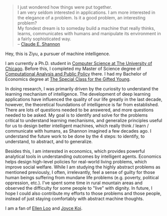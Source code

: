 <!-- # > The economic approach I refer to does not assume that individuals are motivated solely by selfishness or gain.  
# > It is a **method** of analysis, not an assumption about particular motivations.
# > [Gary S. Becker on his Nobel lecture, 1992](https://www.nobelprize.org/uploads/2018/06/becker-lecture.pdf) -->

<!-- # Although perhaps of no practical importance, the question is of theoretical interest, and it is hoped that a satisfactory solution of this problem will act as a wedge in attacking other problems of a similar nature and of greater significance.

# Chemistry has always seemed a little dull to me — too many isolated facts and too few general principles for my taste.

# The fundamental discoveries of such scientists are wonderful achievements in themselves, but would not affect the life of the common man without the intermediate efforts of engineers and inventors―people like Edison, Bell and Marconi.

# I see no limit to the capabilities of machines.

# I have great hopes in this direction for machines that will rival or even surpass the human brain.

# My fondest dream is to someday build a machine that really thinks, learns, communicates with humans and manipulate its environment in a fairly sophisticated way. -->

> I just wondered how things were put together.  
> I am very seldom interested in applications. I am more interested in the elegance of a problem. Is it a good problem, an interesting problem?  
> My fondest dream is to someday build a machine that really thinks, learns, communicates with humans and manipulate its environment in a fairly sophisticated way.    
> – [Claude E. Shannon](https://en.wikipedia.org/wiki/Claude_Shannon)

Hey, this is Ziyu, a pursuer of machine intelligence.

I am currently a Ph.D. student in [Computer Science at The University of Chicago](https://computerscience.uchicago.edu/). Before this, I completed my Master of Science degree of [Computational Analysis and Public Policy](https://capp.uchicago.edu/) there. I had my Bachelor of Economics degree at [The Special Class for the Gifted Young](https://www.wikiwand.com/en/Special_Class_for_the_Gifted_Young).

<!-- My research and working experience is available on [LinkedIn](https://www.linkedin.com/in/ziyuye/). My detailed CV is available upon request. -->

In doing research, I was primarily driven by the curiosity to understand the learning mechanism of intelligence. The development of deep learning applications have influenced the quality of our life greatly in the last decade, however, the theoretical foundations of intelligence is far from established. There are lots of questions needed to be answered, and more questions needed to be asked. My goal is to identify and solve for the problems critical to understand learning mechanisms, and generalize principles useful for us to design better intelligent machines, which really think / learn / communicate with humans, as Shannon imagined a few decades ago. I understand the future work to be done by the 4 steps: to identify, to understand, to abstract, and to generalize.

Besides this, I am interested in economics, which provides powerful analytical tools in understanding outcomes by intelligent agents. Economics helps design high-level policies for real-world living problems, which improve social welfare. While I am studying the highly abstract problems as mentioned previously, I often, irrelevantly, feel a sense of guilty for those human beings suffering from mundane life problems (e.g. poverty, political oppression, etc.). I've spent some time in rural mountain areas and observed the difficulty for some people to "live" with dignity. In future, I hope I could also contribute my efforts to those problems and those people, instead of just staying comfortably with abstract machine thoughts.

I am a fan of [Ellen Loo](https://en.wikipedia.org/wiki/Ellen_Joyce_Loo) and [Joyce Koi](https://zh.wikipedia.org/wiki/%E8%93%8B%E9%B3%B4%E6%9A%89).
